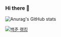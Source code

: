 ### Hi there 👋

![Anurag's GitHub stats](https://github-readme-stats.vercel.app/api?username=Losecow&show_icons=true&theme=radical)

[![백준 랭킹](http://mazassumnida.wtf/api/v2/generate_badge?boj=jinwoo02)](https://www.acmicpc.net/user/jinwoo02)   


<!--
Here are some ideas to get you started:

- 🔭 I’m currently working on ...
- 🌱 I’m currently learning ...
- 👯 I’m looking to collaborate on ...
- 🤔 I’m looking for help with ...
- 💬 Ask me about ...
- 📫 How to reach me: ...
- 😄 Pronouns: ...
- ⚡ Fun fact: ...

--!>
